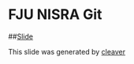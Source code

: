 FJU NISRA Git
===

##[Slide](http://denny0223.github.io/FJU-NISRA-Git-Slide/)

This slide was generated by [cleaver](https://github.com/jdan/cleaver)
